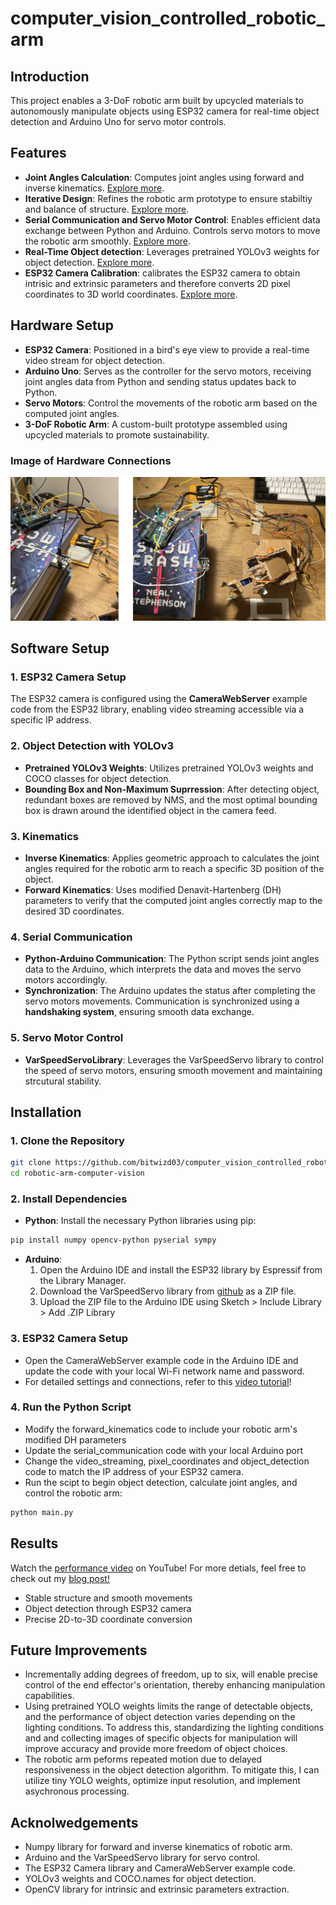 # computer_vision_controlled_robotic_arm
## Introduction
This project enables a 3-DoF robotic arm built by upcycled materials to autonomously manipulate objects using ESP32 camera for real-time object detection and Arduino Uno for servo motor controls. 

## Features
- **Joint Angles Calculation**: Computes joint angles using forward and inverse kinematics. [Explore more](https://bitwiz03.medium.com/start-of-my-journey-into-computer-vision-controlled-3-dof-robotic-arm-3353c88c40bf).
- **Iterative Design**: Refines the robotic arm prototype to ensure stabiltiy and balance of structure. [Explore more](https://bitwiz03.medium.com/evaluating-and-enhancing-my-3-dof-robotic-arm-hardware-software-0fe39215a9fd).
- **Serial Communication and Servo Motor Control**: Enables efficient data exchange between Python and Arduino. Controls servo motors to move the robotic arm smoothly. [Explore more](https://bitwiz03.medium.com/fine-tuning-control-systems-optimizing-motor-algorithms-and-communication-protocols-for-robotic-a84301adf23b).
- **Real-Time Object detection**: Leverages pretrained YOLOv3 weights for object detection. [Explore more](https://bitwiz03.medium.com/adding-vision-to-robotic-arm-setting-up-the-esp32-camera-for-object-detection-d72eb6692d51).
- **ESP32 Camera Calibration**:  calibrates the ESP32 camera to obtain intrisic and extrinsic parameters and therefore converts 2D pixel coordinates to 3D world coordinates. [Explore more](https://bitwiz03.medium.com/bridging-dimensions-camera-calibration-for-2d-to-3d-mapping-3d2b0a060a6f).

## Hardware Setup
- **ESP32 Camera**: Positioned in a bird's eye view to provide a real-time video stream for object detection. 
- **Arduino Uno**: Serves as the controller for the servo motors, receiving joint angles data from Python and sending status updates back to Python. 
- **Servo Motors**: Control the movements of the robotic arm based on the computed joint angles. 
- **3-DoF Robotic Arm**: A custom-built prototype assembled using upcycled materials to promote sustainability. 

### Image of Hardware Connections 
![Connection Setup Photo](hardware_connections.jpg)

## Software Setup
### **1. ESP32 Camera Setup**
The ESP32 camera is configured using the **CameraWebServer** example code from the ESP32 library, enabling video streaming accessible via a specific IP address. 

### **2. Object Detection with YOLOv3**
- **Pretrained YOLOv3 Weights**: Utilizes pretrained YOLOv3 weights and COCO classes for object detection.
- **Bounding Box and Non-Maximum Suprression**: After detecting object, redundant boxes are removed by NMS, and the most optimal bounding box is drawn around the identified object in the camera feed.

### **3. Kinematics**
- **Inverse Kinematics**: Applies geometric approach to calculates the joint angles required for the robotic arm to reach a specific 3D position of the object. 
- **Forward Kinematics**: Uses modified Denavit-Hartenberg (DH) parameters to verify that the computed joint angles correctly map to the desired 3D coordinates.

### **4. Serial Communication**
- **Python-Arduino Communication**: The Python script sends joint angles data to the Arduino, which interprets the data and moves the servo motors accordingly. 
- **Synchronization**: The Arduino updates the status after completing the servo motors movements. Communication is synchronized using a **handshaking system**, ensuring smooth data exchange.

### **5. Servo Motor Control**
- **VarSpeedServoLibrary**: Leverages the VarSpeedServo library to control the speed of servo motors, ensuring smooth movement and maintaining strcutural stability. 

## Installation  
### **1. Clone the Repository**  
```bash
git clone https://github.com/bitwizd03/computer_vision_controlled_robotic_arm.git
cd robotic-arm-computer-vision
```
### **2. Install Dependencies**
- **Python**: Install the necessary Python libraries using pip:
```bash
pip install numpy opencv-python pyserial sympy
```
- **Arduino**:
  1. Open the Arduino IDE and install the ESP32 library by Espressif from the Library Manager.
  2. Download the VarSpeedServo library from [github](https://github.com/netlabtoolkit/VarSpeedServo) as a ZIP file.
  3. Upload the ZIP file to the Arduino IDE using Sketch > Include Library > Add .ZIP Library

### **3. ESP32 Camera Setup** 
- Open the CameraWebServer example code in the Arduino IDE and update the code with your local Wi-Fi network name and password.
- For detailed settings and connections, refer to this [video tutorial](https://www.youtube.com/watch?v=7-3piBHV1W0)! 

### **4. Run the Python Script**
- Modify the forward_kinematics code to include your robotic arm's modified DH parameters 
- Update the serial_communication code with your local Arduino port
- Change the video_streaming, pixel_coordinates and object_detection code to match the IP address of your ESP32 camera. 
- Run the scipt to begin object detection, calculate joint angles, and control the robotic arm:
```bash
python main.py
```
## Results
Watch the [performance video](https://youtu.be/zEXQ5RJERkk?si=U1XYCbymmyTSmgoa) on YouTube! For more detials, feel free to check out my [blog post!](https://bitwiz03.medium.com/turning-ideas-into-reality-project-completion-and-new-frontier-43c1b88f5ec7)
- Stable structure and smooth movements
- Object detection through ESP32 camera
- Precise 2D-to-3D coordinate conversion


## Future Improvements 
- Incrementally adding degrees of freedom, up to six, will enable precise control of the end effector's orientation, thereby enhancing manipulation capabilities.
- Using pretrained YOLO weights limits the range of detectable objects, and the performance of object detection varies depending on the lighting conditions. To address this, standardizing the lighting conditions and and collecting images of specific objects for manipulation will improve accuracy and provide more freedom of object choices. 
- The robotic arm peforms repeated motion due to delayed responsiveness in the object detection algorithm. To mitigate this, I can utilize tiny YOLO weights, optimize input resolution, and implement asychronous processing.
  
## Acknolwedgements
- Numpy library for forward and inverse kinematics of robotic arm.
- Arduino and the VarSpeedServo library for servo control.
- The ESP32 Camera library and CameraWebServer example code.
- YOLOv3 weights and COCO.names for object detection.
- OpenCV library for intrinsic and extrinsic parameters extraction.


